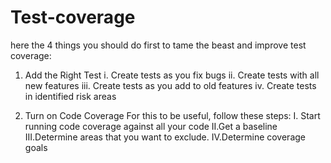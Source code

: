 # Test-coverage
here the 4 things you should do first to tame the beast and improve test coverage:
1. Add the Right Test
  i. Create tests as you fix bugs
  ii. Create tests with all new features
  iii. Create tests as you add to old features
  iv. Create tests in identified risk areas
  
2. Turn on Code Coverage
For this to be useful, follow these steps:
  I. Start running code coverage against all your code
  II.Get a baseline
  III.Determine areas that you want to exclude.
  IV.Determine coverage goals
